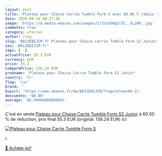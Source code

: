 ```yaml
---
layout: post
title: 'Plateau pour Chaise Carrie Tumble Form S avec 60.00 % rabais '
date: 2020-08-10 08:27:28
image: 'https://m.media-amazon.com/images/I/31n3U0g2iTL._SL200_.jpg'
comments: true
category: ofertas
author: ring
slug: 'B013EBIJCM-fr Plateau pour Chaise Carrie Tumble Form S2 Junior'
sku: 'B013EBIJCM-fr'
tags: [  ]
actualPrice: 55.3 EUR
currency: EUR
price: 55.3
comparePrice: 138.24 EUR
prodname: 'Plateau pour Chaise Carrie Tumble Form S2 Junior'
country: 'fr'
flag: '🇫🇷'
brand: ''
buyurl: 'https://www.amazon.fr/dp/B013EBIJCM/?tag=tolees0d-21'
descuento: '60.00'
average: '82.94666666666667'
---
```


C'est en vente [Plateau pour Chaise Carrie Tumble Form S2 Junior](https://www.amazon.fr/dp/B013EBIJCM/?tag=tolees0d-21)  à  60.00 % de réduction, prix final  55.3 EUR (original: 138.24 EUR) ici:

[![Plateau pour Chaise Carrie Tumble Form S](https://m.media-amazon.com/images/I/31n3U0g2iTL._SL200_.jpg)](https://www.amazon.fr/dp/B013EBIJCM/?tag=tolees0d-21)

ℹ️:


[🛒 Achète-le!!](https://www.amazon.fr/dp/B013EBIJCM/?tag=tolees0d-21)
